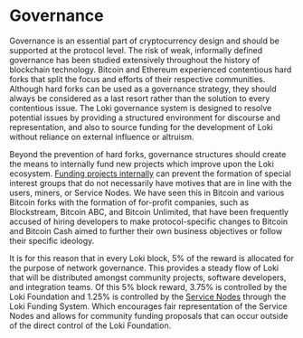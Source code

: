 # Governance

Governance is an essential part of cryptocurrency design and should be supported at the protocol level. The risk of weak, informally defined governance has been studied extensively throughout the history of blockchain technology.  Bitcoin and Ethereum experienced contentious hard forks that split the focus and efforts of their respective communities. Although hard forks can be used as a governance strategy, they should always be considered as a last resort rather than the solution to every contentious issue.  The Loki governance system is designed to resolve potential issues by providing a structured environment for discourse and representation, and also to source funding for the development of Loki without reliance on external influence or altruism.

Beyond the prevention of hard forks, governance structures should create the means to internally  fund  new  projects  which improve upon the Loki ecosystem. [Funding projects internally](../Governance/LokiFundingSystem.md) can prevent the formation of special interest groups that do not necessarily have motives that are in line with the users, miners, or Service Nodes. We have seen this in Bitcoin and various Bitcoin forks with the formation of for-profit companies, such as Blockstream, Bitcoin ABC, and Bitcoin Unlimited, that have been frequently accused of hiring developers to make protocol-specific changes to Bitcoin and Bitcoin Cash aimed to further their own business objectives or follow their specific ideology.

It is for this reason that in every Loki block, 5% of the reward is allocated for the purpose of network governance.  This provides a steady flow of Loki that will be distributed amongst community projects, software developers, and integration teams. Of this 5% block reward, 3.75% is controlled by the Loki Foundation and 1.25% is controlled by the [Service Nodes](../ServiceNodes/SNOverview.md) through the Loki Funding System. Which encourages fair representation of the Service Nodes and allows for community funding proposals that can occur outside of the direct control of the Loki Foundation.